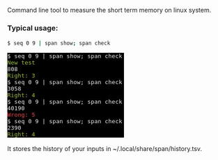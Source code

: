 Command line tool to measure the short term memory on linux system.
### Typical usage:

```bash
$ seq 0 9 | span show; span check
```
![Demo](https://raw.githubusercontent.com/fwerj/span/fb4e3d6df9fc153944493b5275a2f1aedbe86c84/q.jpg)


It stores the history of your inputs in ~/.local/share/span/history.tsv.
